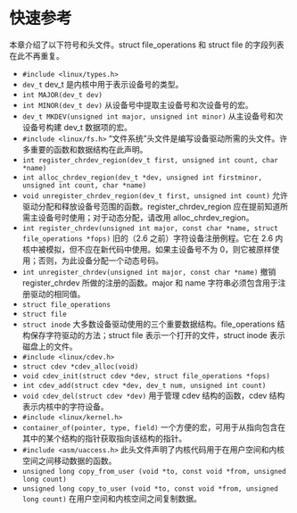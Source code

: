 # 快速参考

本章介绍了以下符号和头文件。struct file_operations 和 struct file 的字段列表在此不再重复。

- `#include <linux/types.h>`
- `dev_t`
    dev_t 是内核中用于表示设备号的类型。
- `int MAJOR(dev_t dev)`
- `int MINOR(dev_t dev)`
    从设备号中提取主设备号和次设备号的宏。
- `dev_t MKDEV(unsigned int major, unsigned int minor)`
    从主设备号和次设备号构建 dev_t 数据项的宏。
- `#include <linux/fs.h>`
    “文件系统”头文件是编写设备驱动所需的头文件。许多重要的函数和数据结构在此声明。
- `int register_chrdev_region(dev_t first, unsigned int count, char *name)`
- `int alloc_chrdev_region(dev_t *dev, unsigned int firstminor, unsigned int count, char *name)`
- `void unregister_chrdev_region(dev_t first, unsigned int count)`
    允许驱动分配和释放设备号范围的函数。register_chrdev_region 应在提前知道所需主设备号时使用；对于动态分配，请改用 alloc_chrdev_region。
- `int register_chrdev(unsigned int major, const char *name, struct file_operations *fops)`
    旧的（2.6 之前）字符设备注册例程。它在 2.6 内核中被模拟，但不应在新代码中使用。如果主设备号不为 0，则它被原样使用；否则，为此设备分配一个动态号码。
- `int unregister_chrdev(unsigned int major, const char *name)`
    撤销 register_chrdev 所做的注册的函数。major 和 name 字符串必须包含用于注册驱动的相同值。
- `struct file_operations`
- `struct file`
- `struct inode`
    大多数设备驱动使用的三个重要数据结构。file_operations 结构保存字符驱动的方法；struct file 表示一个打开的文件，struct inode 表示磁盘上的文件。
- `#include <linux/cdev.h>`
- `struct cdev *cdev_alloc(void)`
- `void cdev_init(struct cdev *dev, struct file_operations *fops)`
- `int cdev_add(struct cdev *dev, dev_t num, unsigned int count)`
- `void cdev_del(struct cdev *dev)`
    用于管理 cdev 结构的函数，cdev 结构表示内核中的字符设备。
- `#include <linux/kernel.h>`
- `container_of(pointer, type, field)`
    一个方便的宏，可用于从指向包含在其中的某个结构的指针获取指向该结构的指针。
- `#include <asm/uaccess.h>`
    此头文件声明了内核代码用于在用户空间和内核空间之间移动数据的函数。
- `unsigned long copy_from_user (void *to, const void *from, unsigned long count)`
- `unsigned long copy_to_user (void *to, const void *from, unsigned long count)`
    在用户空间和内核空间之间复制数据。
